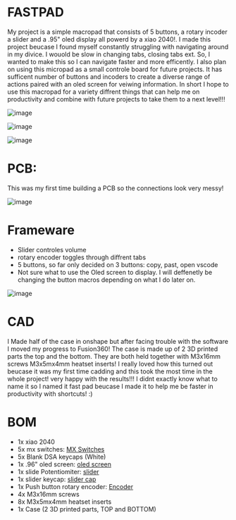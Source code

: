 # FASTPAD

My project is a simple macropad that consists of 5 buttons, a rotary incoder a slider and a .95" oled display all powerd by a xiao 2040!. 
I made this project beucase I found myself constantly struggling with navigating around in my divice. I wouold be slow in changing tabs, closing tabs ext. So, I wanted
to make this so I can navigate faster and more efficently. I also plan on using this micropad as a small controle board for future projects. It has sufficent 
number of buttons and incoders to create a diverse range of actions paired with an oled screen for veiwing information. In short I hope to use this macropad for a variety 
diffrent things that can help me on productivity and combine with future projects to take them to a next level!!!

![image](https://github.com/user-attachments/assets/52b9c4bc-68d9-487f-9b57-53fbf859b3aa)

![image](https://github.com/user-attachments/assets/88b5668d-ed0c-4fdd-9b68-dfa67733379c)

![image](https://github.com/user-attachments/assets/55f5f211-256e-48d7-9f3b-411b358f1ac9)

# PCB:
This was my first time building a PCB so the connections look very messy!

![image](https://github.com/user-attachments/assets/3c5daa86-7c0d-4ffe-9e4b-a7940b4e6b8c)

# Frameware
* Slider controles volume
* rotary encoder toggles through diffrent tabs
* 5 buttons, so far only decided on 3 buttons: copy, past, open vscode
* Not sure what to use the Oled screen to display.
I will deffenetly be changing the button macros depending on what I do later on.

![image](https://github.com/user-attachments/assets/a94d6763-3f13-436a-ae34-1ebe420b812d)

# CAD
I Made half of the case in onshape but after facing trouble with the software I moved my progress to Fusion360! The case is made up of 2 3D printed parts the top and the bottom. They are both held together with M3x16mm screws M3x5mx4mm heatset inserts! 
I really loved how this turned out beucase it was my first time cadding and this took the most time in the whole project! very happy with the results!!! 
I didnt exactly know what to name it so I named it fast pad beucase I made it to help me be faster in productivity with shortcuts! :)

# BOM
* 1x xiao 2040
* 5x mx switches: [MX Switches](https://mechanicalkeyboards.com/products/cherry-mx-brown-hyperglide-45g-tactile?_pos=6&_sid=95f310540&_ss=r)
* 5x Blank DSA keycaps (White)
* 1x .96" oled screen: [oled screen](https://www.aliexpress.us/item/3256805954920554.html?spm=a2g0o.productlist.main.4.404f2441YCMLtk&aem_p4p_detail=202506111438272540227140291600001683197&algo_pvid=e33161a7-fe95-4cb0-9fe0-f14535a81582&algo_exp_id=e33161a7-fe95-4cb0-9fe0-f14535a81582-3&pdp_ext_f=%7B"order"%3A"3155"%2C"eval"%3A"1"%7D&pdp_npi=4%40dis%21USD%212.22%212.02%21%21%2115.90%2114.47%21%402103146f17496779077843997efe5d%2112000035944225408%21sea%21US%210%21ABX&curPageLogUid=VVvtdeTjFJQ1&utparam-url=scene%3Asearch%7Cquery_from%3A&search_p4p_id=202506111438272540227140291600001683197_2&_gl=1*1rxylgr*_gcl_au*NjYxNDYwOTA4LjE3NDk2NzUxOTQ.*_ga*MjcwMjExMTkzLjE3NDk2NzUxOTQ.*_ga_VED1YSGNC7*czE3NDk2Nzc4ODgkbzIkZzEkdDE3NDk2Nzc5MDgkajQwJGwwJGgw)
* 1x slide Potentiomiter: [slider](https://www.mouser.com/ProductDetail/Bourns/PTL30-15R1-104B2?qs=b8viKDOLiXZRUw8o0OtIKw%3D%3D&srsltid=AfmBOopoE0hObKvTDaviANXkcjZPlvkvTbKF7ejl5Zsrhthjv9kuD8vu)
* 1x slider keycap: [slider cap](https://www.amazon.com/ezqnirk-10PCS-Mixer-Straight-Potentiometer/dp/B0CLD3T5TN/ref=sr_1_16?crid=3PFH9VSNJOVLJ&dib=eyJ2IjoiMSJ9.vFCWhD2FO888_roA338KFnGPGHrYowEs66kdVQP-jPqUbMepofR9MplnJZ-yfvW_2c0ITgr9VxyoRx1DGslyXfsUo8KQp1sndo_gjvT_vujOzdakJncuEJmu2JM8YLBNUh9mKVzZufOnXLxUUV4gT6IzQ-jEWR-VeebbS6LYet2U0NKvVNncd46uym8sSym1DrRmaOhYy5PlburNjWUTP8m2bHBHbPPgDPUCS8pyJwo.k1ZLgtzwTcqIg9JDznZ09IcSoM5O9TkMRmkt9C1dFn4&dib_tag=se&keywords=slider+keycap&qid=1749678257&sprefix=slider+keycap%2Caps%2C106&sr=8-16)
* 1x Push button rotary encoder: [Encoder](https://www.amazon.com/Adafruit-Accessories-Rotary-Encoder-piece/dp/B00SK8KK5Y)
* 4x M3x16mm screws
* 8x M3x5mx4mm heatset inserts
* 1x Case (2 3D printed parts, TOP and BOTTOM)
